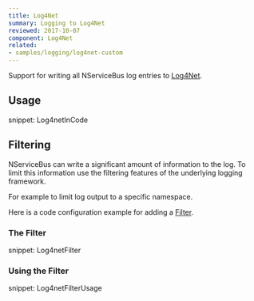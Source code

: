 ```yaml
---
title: Log4Net
summary: Logging to Log4Net
reviewed: 2017-10-07
component: Log4Net
related:
- samples/logging/log4net-custom
---
```


Support for writing all NServiceBus log entries to [Log4Net](https://logging.apache.org/log4net/).


## Usage

snippet: Log4netInCode


## Filtering

NServiceBus can write a significant amount of information to the log. To limit this information use the filtering features of the underlying logging framework.

For example to limit log output to a specific namespace.

Here is a code configuration example for adding a [Filter](https://logging.apache.org/log4net/release/manual/configuration.html#filters).


### The Filter

snippet: Log4netFilter


### Using the Filter

snippet: Log4netFilterUsage
